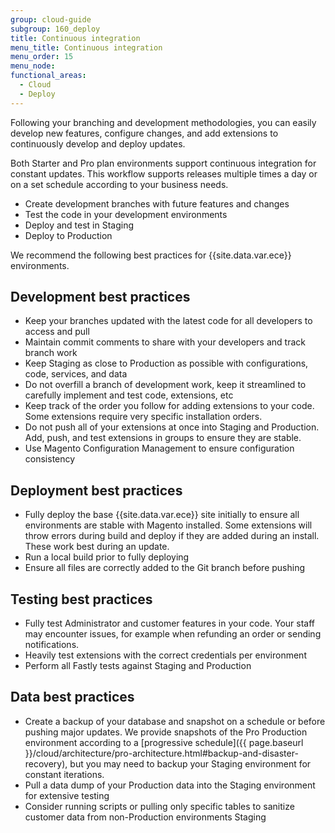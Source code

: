 ```yaml
---
group: cloud-guide
subgroup: 160_deploy
title: Continuous integration
menu_title: Continuous integration
menu_order: 15
menu_node:
functional_areas:
  - Cloud
  - Deploy
---
```


Following your branching and development methodologies, you can easily develop new features, configure changes, and add extensions to continuously develop and deploy updates.

Both Starter and Pro plan environments support continuous integration for constant updates. This workflow supports releases multiple times a day or on a set schedule according to your business needs.

* Create development branches with future features and changes
* Test the code in your development environments
* Deploy and test in Staging
* Deploy to Production

We recommend the following best practices for {{site.data.var.ece}} environments.

## Development best practices

* Keep your branches updated with the latest code for all developers to access and pull
* Maintain commit comments to share with your developers and track branch work
* Keep Staging as close to Production as possible with configurations, code, services, and data
* Do not overfill a branch of development work, keep it streamlined to carefully implement and test code, extensions, etc
* Keep track of the order you follow for adding extensions to your code. Some extensions require very specific installation orders.
* Do not push all of your extensions at once into Staging and Production. Add, push, and test extensions in groups to ensure they are stable.
* Use Magento Configuration Management to ensure configuration consistency

## Deployment best practices

* Fully deploy the base {{site.data.var.ece}} site initially to ensure all environments are stable with Magento installed. Some extensions will throw errors during build and deploy if they are added during an install. These work best during an update.
* Run a local build prior to fully deploying
* Ensure all files are correctly added to the Git branch before pushing

## Testing best practices

* Fully test Administrator and customer features in your code. Your staff may encounter issues, for example when refunding an order or sending notifications.
* Heavily test extensions with the correct credentials per environment
* Perform all Fastly tests against Staging and Production

## Data best practices

* Create a backup of your database and snapshot on a schedule or before pushing major updates. We provide snapshots of the Pro Production environment according to a [progressive schedule]({{ page.baseurl }}/cloud/architecture/pro-architecture.html#backup-and-disaster-recovery), but you may need to backup your Staging environment for constant iterations.
* Pull a data dump of your Production data into the Staging environment for extensive testing
* Consider running scripts or pulling only specific tables to sanitize customer data from non-Production environments Staging

